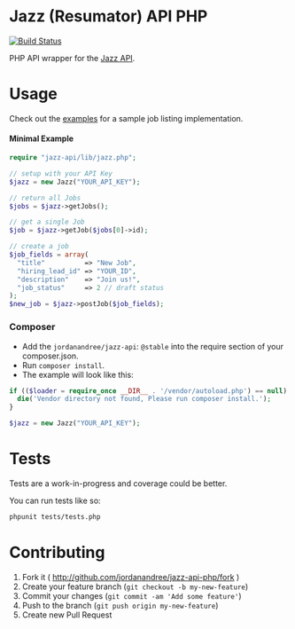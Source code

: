 # Jazz (Resumator) API PHP

[![Build Status](https://travis-ci.org/jordanandree/jazz-api.svg?branch=master)](https://travis-ci.org/jordanandree/jazz-api)

PHP API wrapper for the [Jazz API](http://www.jazzapi.com/).

# Usage

Check out the [examples](examples) for a sample job listing implementation.

#### Minimal Example

```php
require "jazz-api/lib/jazz.php";

// setup with your API Key
$jazz = new Jazz("YOUR_API_KEY");

// return all Jobs
$jobs = $jazz->getJobs();

// get a single Job
$job = $jazz->getJob($jobs[0]->id);

// create a job
$job_fields = array(
  "title"          => "New Job",
  "hiring_lead_id" => "YOUR_ID",
  "description"    => "Join us!",
  "job_status"     => 2 // draft status
);
$new_job = $jazz->postJob($job_fields);
```

### Composer

- Add the `jordanandree/jazz-api`: `@stable` into the require section of your composer.json.
- Run `composer install`.
- The example will look like this:

```php
if (($loader = require_once __DIR__ . '/vendor/autoload.php') == null)  {
  die('Vendor directory not found, Please run composer install.');
}

$jazz = new Jazz("YOUR_API_KEY");
```

# Tests

Tests are a work-in-progress and coverage could be better.

You can run tests like so:
```bash
phpunit tests/tests.php
```

# Contributing

1. Fork it ( http://github.com/jordanandree/jazz-api-php/fork )
2. Create your feature branch (`git checkout -b my-new-feature`)
3. Commit your changes (`git commit -am 'Add some feature'`)
4. Push to the branch (`git push origin my-new-feature`)
5. Create new Pull Request
